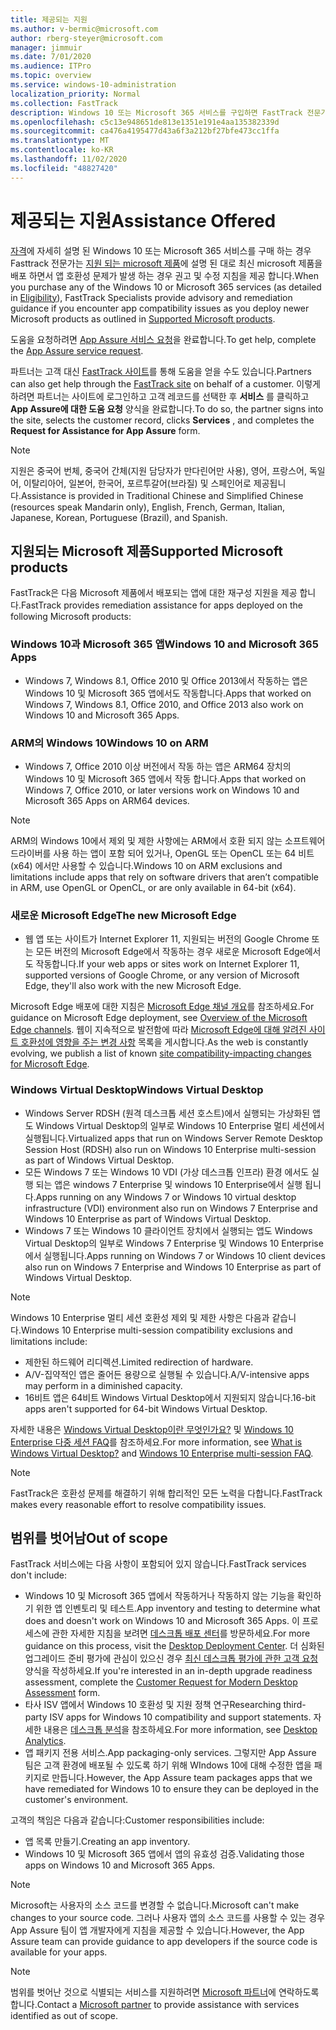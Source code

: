 ```yaml
---
title: 제공되는 지원
ms.author: v-bermic@microsoft.com
author: rberg-steyer@microsoft.com
manager: jimmuir
ms.date: 7/01/2020
ms.audience: ITPro
ms.topic: overview
ms.service: windows-10-administration
localization_priority: Normal
ms.collection: FastTrack
description: Windows 10 또는 Microsoft 365 서비스를 구입하면 FastTrack 전문가가 Windows 10 및 Microsoft 365 앱을 배포하고 추가 비용 없이(적격 구독을 사용할 경우) 최신 상태로 유지하기 위한 권고 및 수정 지침을 제공합니다.
ms.openlocfilehash: c5c13e948651de813e1351e191e4aa135382339d
ms.sourcegitcommit: ca476a4195477d43a6f3a212bf27bfe473cc1ffa
ms.translationtype: MT
ms.contentlocale: ko-KR
ms.lasthandoff: 11/02/2020
ms.locfileid: "48827420"
---
```

# <a name="assistance-offered"></a><span data-ttu-id="e7c23-103">제공되는 지원</span><span class="sxs-lookup"><span data-stu-id="e7c23-103">Assistance Offered</span></span>  

<span data-ttu-id="e7c23-104">[자격](eligibility.md)에 자세히 설명 된 Windows 10 또는 Microsoft 365 서비스를 구매 하는 경우 Fasttrack 전문가는 [지원 되는 microsoft 제품](#supported-microsoft-products)에 설명 된 대로 최신 microsoft 제품을 배포 하면서 앱 호환성 문제가 발생 하는 경우 권고 및 수정 지침을 제공 합니다.</span><span class="sxs-lookup"><span data-stu-id="e7c23-104">When you purchase any of the Windows 10 or Microsoft 365 services (as detailed in [Eligibility](eligibility.md)), FastTrack Specialists provide advisory and remediation guidance if you encounter app compatibility issues as you deploy newer Microsoft products as outlined in [Supported Microsoft products](#supported-microsoft-products).</span></span>

<span data-ttu-id="e7c23-105">도움을 요청하려면 [App Assure 서비스 요청](https://go.microsoft.com/fwlink/?linkid=2022721)을 완료합니다.</span><span class="sxs-lookup"><span data-stu-id="e7c23-105">To get help, complete the [App Assure service request](https://go.microsoft.com/fwlink/?linkid=2022721).</span></span>

<span data-ttu-id="e7c23-106">파트너는 고객 대신 [FastTrack 사이트](https://go.microsoft.com/fwlink/?linkid=780698)를 통해 도움을 얻을 수도 있습니다.</span><span class="sxs-lookup"><span data-stu-id="e7c23-106">Partners can also get help through the [FastTrack site](https://go.microsoft.com/fwlink/?linkid=780698) on behalf of a customer.</span></span> <span data-ttu-id="e7c23-107">이렇게 하려면 파트너는 사이트에 로그인하고 고객 레코드를 선택한 후 **서비스** 를 클릭하고 **App Assure에 대한 도움 요청** 양식을 완료합니다.</span><span class="sxs-lookup"><span data-stu-id="e7c23-107">To do so, the partner signs into the site, selects the customer record, clicks **Services** , and completes the **Request for Assistance for App Assure** form.</span></span>

> [!NOTE]
> <span data-ttu-id="e7c23-108">지원은 중국어 번체, 중국어 간체(지원 담당자가 만다린어만 사용), 영어, 프랑스어, 독일어, 이탈리아어, 일본어, 한국어, 포르투갈어(브라질) 및 스페인어로 제공됩니다.</span><span class="sxs-lookup"><span data-stu-id="e7c23-108">Assistance is provided in Traditional Chinese and Simplified Chinese (resources speak Mandarin only), English, French, German, Italian, Japanese, Korean, Portuguese (Brazil), and Spanish.</span></span> 

## <a name="supported-microsoft-products"></a><span data-ttu-id="e7c23-109">지원되는 Microsoft 제품</span><span class="sxs-lookup"><span data-stu-id="e7c23-109">Supported Microsoft products</span></span>

<span data-ttu-id="e7c23-110">FastTrack은 다음 Microsoft 제품에서 배포되는 앱에 대한 재구성 지원을 제공 합니다.</span><span class="sxs-lookup"><span data-stu-id="e7c23-110">FastTrack provides remediation assistance for apps deployed on the following Microsoft products:</span></span>

### <a name="windows-10-and-microsoft-365-apps"></a><span data-ttu-id="e7c23-111">Windows 10과 Microsoft 365 앱</span><span class="sxs-lookup"><span data-stu-id="e7c23-111">Windows 10 and Microsoft 365 Apps</span></span>

- <span data-ttu-id="e7c23-112">Windows 7, Windows 8.1, Office 2010 및 Office 2013에서 작동하는 앱은 Windows 10 및 Microsoft 365 앱에서도 작동합니다.</span><span class="sxs-lookup"><span data-stu-id="e7c23-112">Apps that worked on Windows 7, Windows 8.1, Office 2010, and Office 2013 also work on Windows 10 and Microsoft 365 Apps.</span></span>

### <a name="windows-10-on-arm"></a><span data-ttu-id="e7c23-113">ARM의 Windows 10</span><span class="sxs-lookup"><span data-stu-id="e7c23-113">Windows 10 on ARM</span></span>

- <span data-ttu-id="e7c23-114">Windows 7, Office 2010 이상 버전에서 작동 하는 앱은 ARM64 장치의 Windows 10 및 Microsoft 365 앱에서 작동 합니다.</span><span class="sxs-lookup"><span data-stu-id="e7c23-114">Apps that worked on Windows 7, Office 2010, or later versions  work on Windows 10 and Microsoft 365 Apps on ARM64 devices.</span></span>

> [!NOTE]
> <span data-ttu-id="e7c23-115">ARM의 Windows 10에서 제외 및 제한 사항에는 ARM에서 호환 되지 않는 소프트웨어 드라이버를 사용 하는 앱이 포함 되어 있거나, OpenGL 또는 OpenCL 또는 64 비트 (x64) 에서만 사용할 수 있습니다.</span><span class="sxs-lookup"><span data-stu-id="e7c23-115">Windows 10 on ARM exclusions and limitations include apps that rely on software drivers that aren’t compatible in ARM, use OpenGL or OpenCL, or are only available in 64-bit (x64).</span></span>

### <a name="the-new-microsoft-edge"></a><span data-ttu-id="e7c23-116">새로운 Microsoft Edge</span><span class="sxs-lookup"><span data-stu-id="e7c23-116">The new Microsoft Edge</span></span>

- <span data-ttu-id="e7c23-117">웹 앱 또는 사이트가 Internet Explorer 11, 지원되는 버전의 Google Chrome 또는 모든 버전의 Microsoft Edge에서 작동하는 경우 새로운 Microsoft Edge에서도 작동합니다.</span><span class="sxs-lookup"><span data-stu-id="e7c23-117">If your web apps or sites work on Internet Explorer 11, supported versions of Google Chrome, or any version of Microsoft Edge, they'll also work with the new Microsoft Edge.</span></span>

<span data-ttu-id="e7c23-118">Microsoft Edge 배포에 대한 지침은 [Microsoft Edge 채널 개요](https://docs.microsoft.com/DeployEdge/microsoft-edge-channels)를 참조하세요.</span><span class="sxs-lookup"><span data-stu-id="e7c23-118">For guidance on Microsoft Edge deployment, see [Overview of the Microsoft Edge channels](https://docs.microsoft.com/DeployEdge/microsoft-edge-channels).</span></span> <span data-ttu-id="e7c23-119">웹이 지속적으로 발전함에 따라 [Microsoft Edge에 대해 알려진 사이트 호환성에 영향을 주는 변경 사항](https://docs.microsoft.com/microsoft-edge/web-platform/site-impacting-changes) 목록을 게시합니다.</span><span class="sxs-lookup"><span data-stu-id="e7c23-119">As the web is constantly evolving, we publish a list of known [site compatibility-impacting changes for Microsoft Edge](https://docs.microsoft.com/microsoft-edge/web-platform/site-impacting-changes).</span></span>

### <a name="windows-virtual-desktop"></a><span data-ttu-id="e7c23-120">Windows Virtual Desktop</span><span class="sxs-lookup"><span data-stu-id="e7c23-120">Windows Virtual Desktop</span></span>

- <span data-ttu-id="e7c23-121">Windows Server RDSH (원격 데스크톱 세션 호스트)에서 실행되는 가상화된 앱도 Windows Virtual Desktop의 일부로 Windows 10 Enterprise 멀티 세션에서 실행됩니다.</span><span class="sxs-lookup"><span data-stu-id="e7c23-121">Virtualized apps that run on Windows Server Remote Desktop Session Host (RDSH) also run on Windows 10 Enterprise multi-session as part of Windows Virtual Desktop.</span></span>
- <span data-ttu-id="e7c23-122">모든 Windows 7 또는 Windows 10 VDI (가상 데스크톱 인프라) 환경 에서도 실행 되는 앱은 windows 7 Enterprise 및 windows 10 Enterprise에서 실행 됩니다.</span><span class="sxs-lookup"><span data-stu-id="e7c23-122">Apps running on any Windows 7 or Windows 10 virtual desktop infrastructure (VDI) environment also run on Windows 7 Enterprise and Windows 10 Enterprise as part of Windows Virtual Desktop.</span></span>
- <span data-ttu-id="e7c23-123">Windows 7 또는 Windows 10 클라이언트 장치에서 실행되는 앱도 Windows Virtual Desktop의 일부로 Windows 7 Enterprise 및 Windows 10 Enterprise에서 실행됩니다.</span><span class="sxs-lookup"><span data-stu-id="e7c23-123">Apps running on Windows 7 or Windows 10 client devices also run on Windows 7 Enterprise and Windows 10 Enterprise as part of Windows Virtual Desktop.</span></span>

> [!NOTE]
> <span data-ttu-id="e7c23-124">Windows 10 Enterprise 멀티 세션 호환성 제외 및 제한 사항은 다음과 같습니다.</span><span class="sxs-lookup"><span data-stu-id="e7c23-124">Windows 10 Enterprise multi-session compatibility exclusions and limitations include:</span></span> 
> - <span data-ttu-id="e7c23-125">제한된 하드웨어 리디렉션.</span><span class="sxs-lookup"><span data-stu-id="e7c23-125">Limited redirection of hardware.</span></span>
> - <span data-ttu-id="e7c23-126">A/V-집약적인 앱은 줄어든 용량으로 실행될 수 있습니다.</span><span class="sxs-lookup"><span data-stu-id="e7c23-126">A/V-intensive apps may perform in a diminished capacity.</span></span>
> - <span data-ttu-id="e7c23-127">16비트 앱은 64비트 Windows Virtual Desktop에서 지원되지 않습니다.</span><span class="sxs-lookup"><span data-stu-id="e7c23-127">16-bit apps aren't supported for 64-bit Windows Virtual Desktop.</span></span>

<span data-ttu-id="e7c23-128">자세한 내용은 [Windows Virtual Desktop이란 무엇인가요?](https://docs.microsoft.com/azure/virtual-desktop/overview) 및 [Windows 10 Enterprise 다중 세션 FAQ](https://docs.microsoft.com/azure/virtual-desktop/windows-10-multisession-faq)를 참조하세요.</span><span class="sxs-lookup"><span data-stu-id="e7c23-128">For more information, see [What is Windows Virtual Desktop?](https://docs.microsoft.com/azure/virtual-desktop/overview) and [Windows 10 Enterprise multi-session FAQ](https://docs.microsoft.com/azure/virtual-desktop/windows-10-multisession-faq).</span></span>

> [!NOTE]
> <span data-ttu-id="e7c23-129">FastTrack은 호환성 문제를 해결하기 위해 합리적인 모든 노력을 다합니다.</span><span class="sxs-lookup"><span data-stu-id="e7c23-129">FastTrack makes every reasonable effort to resolve compatibility issues.</span></span> 

## <a name="out-of-scope"></a><span data-ttu-id="e7c23-130">범위를 벗어남</span><span class="sxs-lookup"><span data-stu-id="e7c23-130">Out of scope</span></span>

<span data-ttu-id="e7c23-131">FastTrack 서비스에는 다음 사항이 포함되어 있지 않습니다.</span><span class="sxs-lookup"><span data-stu-id="e7c23-131">FastTrack services don't include:</span></span>
- <span data-ttu-id="e7c23-132">Windows 10 및 Microsoft 365 앱에서 작동하거나 작동하지 않는 기능을 확인하기 위한 앱 인벤토리 및 테스트.</span><span class="sxs-lookup"><span data-stu-id="e7c23-132">App inventory and testing to determine what does and doesn't work on Windows 10 and Microsoft 365 Apps.</span></span> <span data-ttu-id="e7c23-133">이 프로세스에 관한 자세한 지침을 보려면 [데스크톱 배포 센터](https://go.microsoft.com/fwlink/?linkid=2080140)를 방문하세요.</span><span class="sxs-lookup"><span data-stu-id="e7c23-133">For more guidance on this process, visit the [Desktop Deployment Center](https://go.microsoft.com/fwlink/?linkid=2080140).</span></span> <span data-ttu-id="e7c23-134">더 심화된 업그레이드 준비 평가에 관심이 있으신 경우 [최신 데스크톱 평가에 관한 고객 요청](https://go.microsoft.com/fwlink/?linkid=2053818) 양식을 작성하세요.</span><span class="sxs-lookup"><span data-stu-id="e7c23-134">If you're interested in an in-depth upgrade readiness assessment, complete the [Customer Request for Modern Desktop Assessment](https://go.microsoft.com/fwlink/?linkid=2053818) form.</span></span>
- <span data-ttu-id="e7c23-135">타사 ISV 앱에서 Windows 10 호환성 및 지원 정책 연구</span><span class="sxs-lookup"><span data-stu-id="e7c23-135">Researching third-party ISV apps for Windows 10 compatibility and support statements.</span></span> <span data-ttu-id="e7c23-136">자세한 내용은 [데스크톱 분석](https://docs.microsoft.com/sccm/desktop-analytics/overview)을 참조하세요.</span><span class="sxs-lookup"><span data-stu-id="e7c23-136">For more information, see [Desktop Analytics](https://docs.microsoft.com/sccm/desktop-analytics/overview).</span></span>
- <span data-ttu-id="e7c23-137">앱 패키지 전용 서비스.</span><span class="sxs-lookup"><span data-stu-id="e7c23-137">App packaging-only services.</span></span> <span data-ttu-id="e7c23-138">그렇지만 App Assure 팀은 고객 환경에 배포될 수 있도록 하기 위해 WIndows 10에 대해 수정한 앱을 패키지로 만듭니다.</span><span class="sxs-lookup"><span data-stu-id="e7c23-138">However, the App Assure team packages apps that we have remediated for Windows 10 to ensure they can be deployed in the customer's environment.</span></span>

<span data-ttu-id="e7c23-139">고객의 책임은 다음과 같습니다:</span><span class="sxs-lookup"><span data-stu-id="e7c23-139">Customer responsibilities include:</span></span>
- <span data-ttu-id="e7c23-140">앱 목록 만들기.</span><span class="sxs-lookup"><span data-stu-id="e7c23-140">Creating an app inventory.</span></span>
- <span data-ttu-id="e7c23-141">Windows 10 및 Microsoft 365 앱에서 앱의 유효성 검증.</span><span class="sxs-lookup"><span data-stu-id="e7c23-141">Validating those apps on Windows 10 and Microsoft 365 Apps.</span></span>

> [!NOTE]
> <span data-ttu-id="e7c23-142">Microsoft는 사용자의 소스 코드를 변경할 수 없습니다.</span><span class="sxs-lookup"><span data-stu-id="e7c23-142">Microsoft can't make changes to your source code.</span></span> <span data-ttu-id="e7c23-143">그러나 사용자 앱의 소스 코드를 사용할 수 있는 경우 App Assure 팀이 앱 개발자에게 지침을 제공할 수 있습니다.</span><span class="sxs-lookup"><span data-stu-id="e7c23-143">However, the App Assure team can provide guidance to app developers if the source code is available for your apps.</span></span>

> [!NOTE]
> <span data-ttu-id="e7c23-144">범위를 벗어난 것으로 식별되는 서비스를 지원하려면 [Microsoft 파트너](https://go.microsoft.com/fwlink/?linkid=2080150)에 연락하도록 합니다.</span><span class="sxs-lookup"><span data-stu-id="e7c23-144">Contact a [Microsoft partner](https://go.microsoft.com/fwlink/?linkid=2080150) to provide assistance with services identified as out of scope.</span></span>


